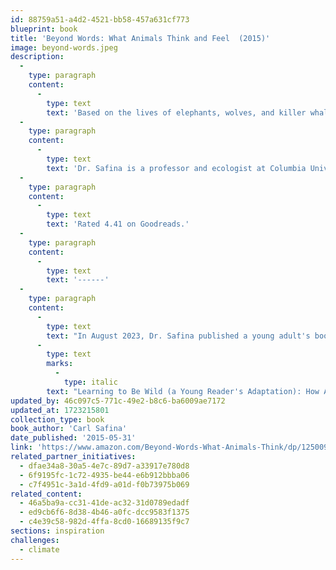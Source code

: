 ```yaml
---
id: 88759a51-a4d2-4521-bb58-457a631cf773
blueprint: book
title: 'Beyond Words: What Animals Think and Feel  (2015)'
image: beyond-words.jpeg
description:
  -
    type: paragraph
    content:
      -
        type: text
        text: 'Based on the lives of elephants, wolves, and killer whales, this is a magnetic and humbling investigation into the ways in which humans have dramatically misunderstood — at our intense peril — how our fellow riders on Earth make their well considered way in life.    '
  -
    type: paragraph
    content:
      -
        type: text
        text: 'Dr. Safina is a professor and ecologist at Columbia University in New York City. He has a PhD in ecology from Rutgers University and was the inaugural holder of the endowed chair for nature and humanity at Stony Brook University. He co-chairs the steering committee of the Alan Alda Center for Communicating Science and is founding president of the not-for-profit organization, The Safina Center. He hosted the 10-part PBS series Saving the Ocean.'
  -
    type: paragraph
    content:
      -
        type: text
        text: 'Rated 4.41 on Goodreads.'
  -
    type: paragraph
    content:
      -
        type: text
        text: '------'
  -
    type: paragraph
    content:
      -
        type: text
        text: "In August 2023, Dr. Safina published a young adult's book along these same lines, titled:  "
      -
        type: text
        marks:
          -
            type: italic
        text: "Learning to Be Wild (a Young Reader's Adaptation): How Animals Achieve Peace, Create Beauty, and Raise Families"
updated_by: 46c097c5-771c-49e2-b8c6-ba6009ae7172
updated_at: 1723215801
collection_type: book
book_author: 'Carl Safina'
date_published: '2015-05-31'
link: 'https://www.amazon.com/Beyond-Words-What-Animals-Think/dp/1250094593/ref=sr_1_1?adgrpid=1332608657087154&dib=eyJ2IjoiMSJ9.MTQTCL1Myona3jkM2BH9ZATFWS4H5aN_en0TnpWq6ycS28PJFqAUvrestxlzzoyj4KYqC8Ee52Ply_I4WSkohdhi8Ie1InbZBh7Xfv-CfEg6prpdkRYp6IC_OKIPAKijX2a5f8Dlq2iCZWdL8z-ARI-4X-zhJ9nxkDs4_vAz0hrJk3RA9fl-RGTFuk7XJN5Ik3NYu7e91SfjQ9X8DhvKgv5Q6Dg8pP-B2lnweLvA0u4.Ao35SK5QfqMrlhWzkzYxAprvwHcqc6OyByRWM64OEqc&dib_tag=se&hvadid=83288111964376&hvbmt=be&hvdev=c&hvlocphy=103662&hvnetw=o&hvqmt=e&hvtargid=kwd-83288383012347%3Aloc-190&hydadcr=3264_10746784&keywords=beyond+words+-+what+animals+think+and+feel&msclkid=fb707a098e5b1635669f1c6c782b7577&qid=1717958258&sr=8-1'
related_partner_initiatives:
  - dfae34a8-30a5-4e7c-89d7-a33917e780d8
  - 6f9195fc-1c72-4935-be44-e6b912bbba06
  - c7f4951c-3a1d-4fd9-a01d-f0b73975b069
related_content:
  - 46a5ba9a-cc31-41de-ac32-31d0789edadf
  - ed9cb6f6-8d38-4b46-a0fc-dcc9583f1375
  - c4e39c58-982d-4ffa-8cd0-16689135f9c7
sections: inspiration
challenges:
  - climate
---
```

